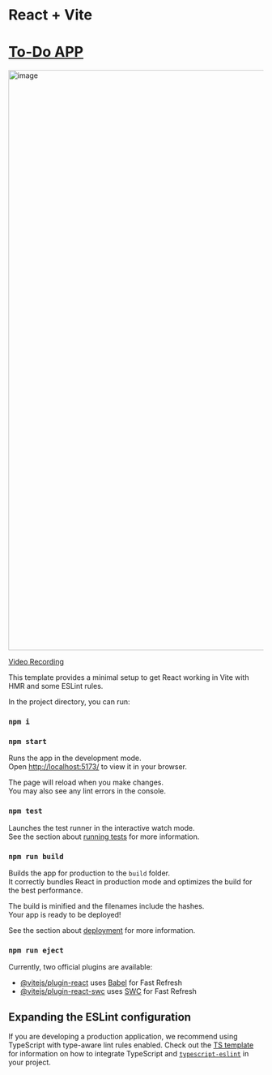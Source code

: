 # React + Vite

# [To-Do APP](https://to-do-resollect.netlify.app/)

<img width="1144" alt="image" src="https://github.com/user-attachments/assets/2df702d6-3258-4ddc-97cc-609d35003718" />

[Video Recording](https://www.loom.com/share/1030e36393b0465690908bb72061ac58?sid=c83ce7fb-49ce-4d9c-b64d-85c6602c4bb0)

This template provides a minimal setup to get React working in Vite with HMR and some ESLint rules.

In the project directory, you can run:

### `npm i`

### `npm start`

Runs the app in the development mode.\
Open [http://localhost:5173/](http://localhost:5173/) to view it in your browser.

The page will reload when you make changes.\
You may also see any lint errors in the console.

### `npm test`

Launches the test runner in the interactive watch mode.\
See the section about [running tests](https://facebook.github.io/create-react-app/docs/running-tests) for more information.

### `npm run build`

Builds the app for production to the `build` folder.\
It correctly bundles React in production mode and optimizes the build for the best performance.

The build is minified and the filenames include the hashes.\
Your app is ready to be deployed!

See the section about [deployment](https://facebook.github.io/create-react-app/docs/deployment) for more information.

### `npm run eject`

Currently, two official plugins are available:

- [@vitejs/plugin-react](https://github.com/vitejs/vite-plugin-react/blob/main/packages/plugin-react) uses [Babel](https://babeljs.io/) for Fast Refresh
- [@vitejs/plugin-react-swc](https://github.com/vitejs/vite-plugin-react/blob/main/packages/plugin-react-swc) uses [SWC](https://swc.rs/) for Fast Refresh

## Expanding the ESLint configuration

If you are developing a production application, we recommend using TypeScript with type-aware lint rules enabled. Check out the [TS template](https://github.com/vitejs/vite/tree/main/packages/create-vite/template-react-ts) for information on how to integrate TypeScript and [`typescript-eslint`](https://typescript-eslint.io) in your project.
